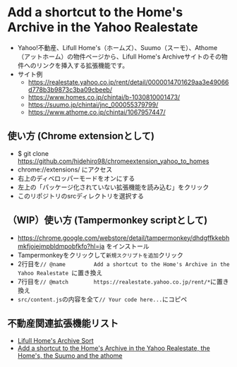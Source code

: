 # Add a shortcut to the Home's Archive in the Yahoo Realestate
- Yahoo!不動産、Lifull Home's（ホームズ）、Suumo（スーモ）、Athome（アットホーム）の物件ページから、Lifull Home's Archiveサイトのその物件へのリンクを挿入する拡張機能です。
- サイト例
  - https://realestate.yahoo.co.jp/rent/detail/0000014701629aa3e49066d778b3b9873c3ba09cbeeb/
  - https://www.homes.co.jp/chintai/b-1030810001473/
  - https://suumo.jp/chintai/jnc_000055379799/
  - https://www.athome.co.jp/chintai/1067957447/

## 使い方 (Chrome extensionとして)
- $ git clone https://github.com/hidehiro98/chromeextension_yahoo_to_homes
- chrome://extensions/ にアクセス
- 右上のディベロッパーモードをオンにする
- 左上の「パッケージ化されていない拡張機能を読み込む」をクリック
- このリポジトリのsrcディレクトリを選択する

## （WIP）使い方 (Tampermonkey scriptとして)
- https://chrome.google.com/webstore/detail/tampermonkey/dhdgffkkebhmkfjojejmpbldmpobfkfo?hl=ja をインストール
- Tampermonkeyをクリックして`新規スクリプトを追加`クリック
- 2行目を`// @name         Add a shortcut to the Home's Archive in the Yahoo Realestate `に置き換え
- 7行目を`// @match        https://realestate.yahoo.co.jp/rent/*`に置き換え
- `src/content.js`の内容を全て`// Your code here...`にコピペ

## 不動産関連拡張機能リスト
- [Lifull Home's Archive Sort](https://github.com/hidehiro98/chromeextension_lifull_homes_archive)
- [Add a shortcut to the Home's Archive in the Yahoo Realestate, the Home's, the Suumo and the athome](https://github.com/hidehiro98/chromeextension_yahoo_to_homes)
